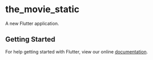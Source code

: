 # the_movie_static

A new Flutter application.

## Getting Started

For help getting started with Flutter, view our online
[documentation](https://flutter.io/).
